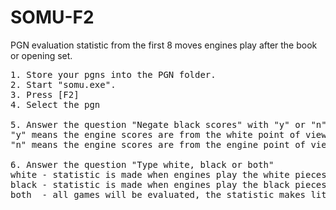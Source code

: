 # SOMU-F2
PGN evaluation statistic from the first 8 moves engines play after the book or opening set.

<pre>
1. Store your pgns into the PGN folder.
2. Start "somu.exe".
3. Press [F2]
4. Select the pgn

5. Answer the question "Negate black scores" with "y" or "n"  
"y" means the engine scores are from the white point of view
"n" means the engine scores are from the engine point of view

6. Answer the question "Type white, black or both"
white - statistic is made when engines play the white pieces;
black - statistic is made when engines play the black pieces;
both  - all games will be evaluated, the statistic makes little sense when matches are played with reversed openings.
</pre>
